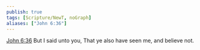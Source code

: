 ```yaml
---
publish: true
tags: [Scripture/NewT, noGraph]
aliases: ["John 6:36"]
---
```

[John 6:36](https://churchofjesuschrist.org/study/scriptures/nt/john/6?lang=eng&id=p36#p36) But I said unto you, That ye also have seen me, and believe not.
